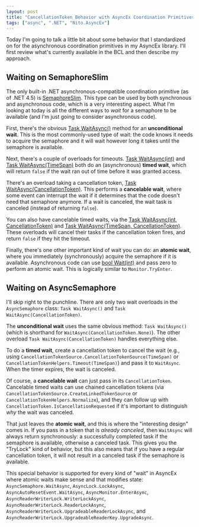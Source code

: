 ```yaml
---
layout: post
title: "CancellationToken Behavior with AsyncEx Coordination Primitives"
tags: ["async", ".NET", "Nito.AsyncEx"]
---
```



Today I'm going to talk a little bit about some behavior that I standardized on for the asynchronous coordination primitives in my AsyncEx library. I'll first review what's currently available in the BCL and then describe my approach.



## Waiting on SemaphoreSlim



The only built-in .NET asynchronous-compatible coordination primitive (as of .NET 4.5) is [SemaphoreSlim](http://msdn.microsoft.com/en-us/library/system.threading.semaphoreslim.aspx). This type can be used by both synchronous and asynchronous code, which is a very interesting aspect. What I'm looking at today is all the different ways to _wait_ for a semaphore to be available (and I'm just going to consider asynchronous code).





First, there's the obvious [Task WaitAsync()](http://msdn.microsoft.com/en-us/library/hh462805.aspx) method for an **unconditional wait**. This is the most commonly-used type of wait: the code knows it needs to acquire the semaphore and it will wait however long it takes until the semaphore is available.





Next, there's a couple of overloads for timeouts. [Task<bool> WaitAsync(int)](http://msdn.microsoft.com/en-us/library/hh462740.aspx) and [Task<bool> WaitAsync(TimeSpan)](http://msdn.microsoft.com/en-us/library/hh462723.aspx) both do an (asynchronous) **timed wait**, which will return `false` if the wait ran out of time before it was granted access.





There's an overload taking a cancellation token, [Task WaitAsync(CancellationToken)](http://msdn.microsoft.com/en-us/library/hh462773.aspx). This performs a **cancelable wait**, where some event can interrupt the wait if it determines that the code doesn't need that semaphore anymore. If a wait is canceled, the wait task is canceled (instead of returning `false`).





You can also have cancelable timed waits, via the [Task<bool> WaitAsync(int, CancellationToken)](http://msdn.microsoft.com/en-us/library/hh462846.aspx) and [Task<bool> WaitAsync(TimeSpan, CancellationToken)](http://msdn.microsoft.com/en-us/library/hh462788.aspx). These overloads will cancel their tasks if the cancellation token fires, and return `false` if they hit the timeout.





Finally, there's one other important kind of wait you can do: an **atomic wait**, where you immediately (synchronously) acquire the semaphore if it is available. Asynchronous code can use [bool Wait(int)](http://msdn.microsoft.com/en-us/library/dd289488.aspx) and pass zero to perform an atomic wait. This is logically similar to `Monitor.TryEnter`.



## Waiting on AsyncSemaphore



I'll skip right to the punchline. There are only two wait overloads in the `AsyncSemaphore` class: `Task WaitAsync()` and `Task WaitAsync(CancellationToken)`.





The **unconditional wait** uses the same obvious method: `Task WaitAsync()` (which is shorthand for `WaitAsync(CancellationToken.None)`). The other overload `Task WaitAsync(CancellationToken)` handles everything else.





To do a **timed wait**, create a cancellation token to cancel the wait (e.g., using `CancellationTokenSource.CancellationTokenSource(TimeSpan)` or `CancellationTokenHelpers.Timeout(TimeSpan)`) and pass it to `WaitAsync`. When the timer expires, the wait is canceled.





Of course, a **cancelable wait** can just pass in its `CancellationToken`. Cancelable timed waits can use chained cancellation tokens (via `CancellationTokenSource.CreateLinkedTokenSource` or `CancellationTokenHelpers.Normalize`), and they can follow up with `CancellationToken.IsCancellationRequested` if it's important to distinguish _why_ the wait was canceled.





That just leaves the **atomic wait**, and this is where the "interesting design" comes in. If you pass in a token that is _already canceled_, then `WaitAsync` will always return synchronously: a successfully completed task if the semaphore is available, otherwise a canceled task. This gives you the "TryLock" kind of behavior, but this also means that if you have a regular cancellation token, it will not result in a canceled task if the semaphore is available.





This special behavior is supported for every kind of "wait" in AsyncEx where atomic waits make sense and that modifies state: `AsyncSemaphore.WaitAsync`, `AsyncLock.LockAsync`, `AsyncAutoResetEvent.WaitAsync`, `AsyncMonitor.EnterAsync`, `AsyncReaderWriterLock.WriterLockAsync`, `AsyncReaderWriterLock.ReaderLockAsync`, `AsyncReaderWriterLock.UpgradeableReaderLockAsync`, and `AsyncReaderWriterLock.UpgradeableReaderKey.UpgradeAsync`.


